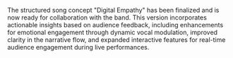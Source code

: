 The structured song concept "Digital Empathy" has been finalized and is now ready for collaboration with the band. This version incorporates actionable insights based on audience feedback, including enhancements for emotional engagement through dynamic vocal modulation, improved clarity in the narrative flow, and expanded interactive features for real-time audience engagement during live performances.